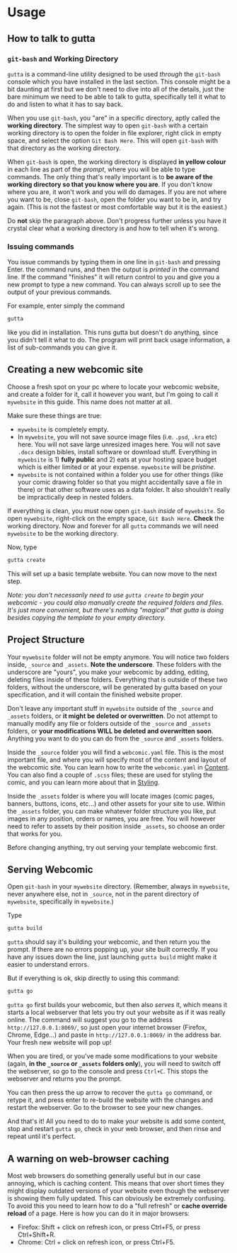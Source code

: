 # Usage

## How to talk to gutta

### `git-bash` and Working Directory

`gutta` is a command-line utility designed to be used *through* the `git-bash` console which you have installed in the last section. This console might be a bit daunting at first but we don't need to dive into all of the details, just the bare minimum we need to be able to talk to gutta, specifically tell it what to do and listen to what it has to say back.

When you use `git-bash`, you "are" in a specific directory, aptly called the **working directory**. The simplest way to open `git-bash` with a certain working directory is to open the folder in file explorer, right click in empty space, and select the option `Git Bash Here`. This will open `git-bash` with that directory as the working directory.

When `git-bash` is open, the working directory is displayed **in yellow colour** in each line as part of the *prompt*, where you will be able to type commands. The only thing that's really important is to **be aware of the working directory so that you know where you are**. If you don't know where you are, it won't work and you will do damages. If you are not where you want to be, close `git-bash`, open the folder you want to be in, and try again. (This is not the fastest or most comfortable way but it is the easiest.)

Do **not** skip the paragraph above. Don't progress further unless you have it crystal clear what a working directory is and how to tell when it's wrong.


### Issuing commands

You issue commands by typing them in one line in `git-bash` and pressing Enter. the command runs, and then the output is *printed* in the command line. If the command "finishes" it will return control to you and give you a new prompt to type a new command. You can always scroll up to see the output of your previous commands.

For example, enter simply the command 
```bash
gutta
```

like you did in installation. This runs gutta but doesn't do anything, since you didn't tell it what to do. The program will print back usage information, a list of sub-commands you can give it.

## Creating a new webcomic site

Choose a fresh spot on your pc where to locate your webcomic website, and create a folder for it, call it however you want, but I'm going to call it `mywebsite` in this guide. This name does not matter at all.

Make sure these things are true:

* `mywebsite` is completely empty. 
* In `mywebsite`, you will not save source image files (i.e. `.psd`, `.kra` etc) here. You will not save large unresized images here. You will not save `.docx` design bibles, install software or download stuff. Everything in `mywebsite` is 1) **fully public** and 2) eats at your hosting space budget which is either limited or at your expense. `mywebsite` will be *pristine*.
* `mywebsite` is not contained within a folder you use for other things (like your comic drawing folder so that you might accidentally save a file in there) or that other software uses as a data folder. It also shouldn't really be impractically deep in nested folders.

If everything is clean, you must now open `git-bash` *inside* of `mywebsite`. So open `mywebsite`, right-click on the empty space, `Git Bash Here`. **Check** the working directory. Now and forever for all `gutta` commands we will need `mywebsite` to be the working directory.

Now, type

```bash
gutta create
```

This will set up a basic template website. You can now move to the next step.

*Note: you don't necessarily need to use `gutta create` to begin your webcomic - you could also manually create the required folders and files. It's just more convenient, but there's nothing "magical" that gutta is doing besides copying the template to your empty directory.*

## Project Structure

Your `mywebsite` folder will not be empty anymore. You will notice two folders inside, `_source` and `_assets`. **Note the underscore**. These folders with the underscore are "yours", you make your webcomic by adding, editing, deleting files inside of these folders. Everything that is outside of these two folders, without the underscore, will be generated by gutta based on your specification, and it will contain the finished website proper.

Don't leave any important stuff in `mywebsite` outside of the `_source` and `_assets` folders, or **it might be deleted or overwritten**. Do not attempt to manually modify any file or folders outside of the `_source` and `_assets` folders, or **your modifications WILL be deleted and overwritten soon**. Anything you want to do you can do from the `_source` and `_assets` folders.

Inside the `_source` folder you will find a `webcomic.yaml` file. This is the most important file, and where you will specify most of the content and layout of the webcomic site. You can learn how to write the `webcomic.yaml` in [Content](content.md). You can also find a couple of `.scss` files; these are used for styling the comic, and you can learn more about that in [Styling](styling.md).

Inside the `_assets` folder is where you will locate images (comic pages, banners, buttons, icons, etc...) and other assets for your site to use. Within the `_assets` folder, you can make whatever folder structure you like, put images in any position, orders or names, you are free. You will however need to refer to assets by their position inside `_assets`, so choose an order that works for you.

Before changing anything, try out serving your template webcomic first.

## Serving Webcomic

Open `git-bash` in your `mywebsite` directory. (Remember, always in `mywebsite`, never anywhere else, not in `_source`, not in the parent directory of `mywebsite`, specifically in `mywebsite`.)

Type

```bash
gutta build
```

`gutta` should say it's building your webcomic, and then return you the prompt. If there are no errors popping up, your site built correctly. If you have any issues down the line, just launching `gutta build` might make it easier to understand errors.

But if everything is ok, skip directly to using this command:

```bash
gutta go
```

`gutta go` first builds your webcomic, but then also *serves* it, which means it starts a local webserver that lets you try out your website as if it was really online. The command will suggest you go to the address `http://127.0.0.1:8069/`, so just open your internet browser (Firefox, Chrome, Edge...) and paste in `http://127.0.0.1:8069/` in the address bar. Your fresh new website will pop up!

When you are tired, or you've made some modifications to your website (again, **in the `_source` or `_assets` folders only**), you will need to switch off the webserver, so go to the console and press `Ctrl+C`. This stops the webserver and returns you the prompt.

You can then press the up arrow to recover the `gutta go` command, or retype it, and press enter to re-build the website with the changes and restart the webserver. Go to the browser to see your new changes. 

And that's it! All you need to do to make your website is add some content, stop and restart `gutta go`, check in your web browser, and then rinse and repeat until it's perfect.

## A warning on web-browser caching

Most web browsers do something generally useful but in our case annoying, which is caching content. This means that over short times they might display outdated versions of your website even though the webserver is showing them fully updated. This can obviously be extremely confusing. To avoid this you need to learn how to do a "full refresh" or **cache override reload** of a page. Here is how you can do it in major browsers:

* Firefox: Shift + click on refresh icon, or press Ctrl+F5, or press Ctrl+Shift+R.
* Chrome: Ctrl + click on refresh icon, or press Ctrl+F5.




